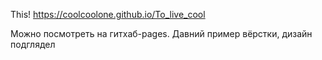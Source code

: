 This! https://coolcoolone.github.io/To_live_cool

Можно посмотреть на гитхаб-pages. Давний пример вёрстки, дизайн подглядел
